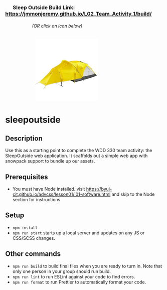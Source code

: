 ### &emsp; &nbsp;Sleep Outside Build Link: https://jmmonjeremy.github.io/L02_Team_Activity_1/build/

###### &emsp; &nbsp; &emsp; &emsp; &nbsp; &nbsp; &nbsp; (OR click on icon below)                                                       

&emsp; &emsp; &nbsp; &nbsp; &emsp; &nbsp; &emsp; [<img src="src/images/tents/the-north-face-alpine-guide-tent-3-person-4-season-in-canary-yellow-high-rise-grey~p~985pr_01~320.jpg" width="200">](https://jmmonjeremy.github.io/L02_Team_Activity_1/build/)

# sleepoutside

## Description

Use this as a starting point to complete the WDD 330 team activity: the SleepOutside web application. It scaffolds out a simple web app with snowpack support to bundle up our assets.

## Prerequisites

- You must have Node installed. visit https://byui-cit.github.io/advcss/lesson01/l01-software.html and skip to the Node section for instructions

## Setup

- `npm install`
- `npm run start` starts up a local server and updates on any JS or CSS/SCSS changes.

## Other commands

- `npm run build` to build final files when you are ready to turn in. Note that only one person in your group should run build.
- `npm run lint` to run ESLint against your code to find errors.
- `npm run format` to run Prettier to automatically format your code.

